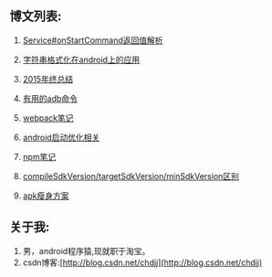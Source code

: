 
## 博文列表:

1. [Service#onStartCommand返回值解析](https://github.com/Rowandjj/my_awesome_blog/tree/master/service_onStartCommand)

2. [字符串格式化在android上的应用](https://github.com/Rowandjj/my_awesome_blog/tree/master/string_placeholder)

3. [2015年终总结](https://github.com/Rowandjj/my_awesome_blog/tree/master/byebye_2015)

4. [有用的adb命令](https://github.com/Rowandjj/my_awesome_blog/tree/master/useful_adb_command)

5. [webpack笔记](https://github.com/Rowandjj/my_awesome_blog/tree/master/webpack_guide)

6. [android启动优化相关](https://github.com/Rowandjj/my_awesome_blog/tree/master/launch_performance)

7. [npm笔记](https://github.com/Rowandjj/my_awesome_blog/tree/master/npm_get_started)

8. [compileSdkVersion/targetSdkVersion/minSdkVersion区别](https://github.com/Rowandjj/my_awesome_blog/tree/master/compileSdk_minSdk_targetSdk_difference)

9. [apk瘦身方案](https://github.com/Rowandjj/my_awesome_blog/tree/master/keep_your_apk_small)

## 关于我:

1. 男，android程序猿,现就职于淘宝。
2. csdn博客:[http://blog.csdn.net/chdjj](http://blog.csdn.net/chdjj)
